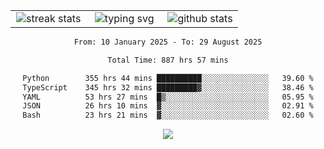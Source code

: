 <div align="center">
  <table style="border: none;" border="0" cellspacing="0" cellpadding="0">
    <tr>
      <td align="center" width="33%">
        <img src="https://github-readme-streak-stats.herokuapp.com/?user=kurtismassey&theme=tokyonight&hide_border=true" alt="streak stats" />
      </td>
      <td align="center" width="33%">
        <img src="https://readme-typing-svg.herokuapp.com/?font=Fira+Code&weight=600&size=15&duration=4000&pause=1000&color=00FF00&center=true&vCenter=true&random=false&width=150&lines=Hey%2C+I%27m+Kurtis!" alt="typing svg" />
      </td>
      <td align="center" width="33%">
        <img src="https://github-readme-stats.vercel.app/api?username=kurtismassey&show_icons=true&theme=tokyonight&hide_title=true" alt="github stats" />
      </td>
    </tr>
  </table>
</div>
<div align="center">

<!--START_SECTION:waka-->

```txt
From: 10 January 2025 - To: 29 August 2025

Total Time: 887 hrs 57 mins

Python        355 hrs 44 mins ██████████░░░░░░░░░░░░░░░   39.60 %
TypeScript    345 hrs 32 mins █████████▓░░░░░░░░░░░░░░░   38.46 %
YAML          53 hrs 27 mins  █▒░░░░░░░░░░░░░░░░░░░░░░░   05.95 %
JSON          26 hrs 10 mins  ▓░░░░░░░░░░░░░░░░░░░░░░░░   02.91 %
Bash          23 hrs 21 mins  ▓░░░░░░░░░░░░░░░░░░░░░░░░   02.60 %
```

<!--END_SECTION:waka-->

  <img src="https://github-readme-activity-graph.vercel.app/graph?username=kurtismassey&theme=tokyo-night&hide_border=true&custom_title=Contribution%20Graph" />

</div>